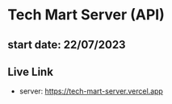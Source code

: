 # **Tech Mart Server (API)** #
## **start date: 22/07/2023** ##
## **Live Link**
- server: https://tech-mart-server.vercel.app